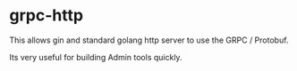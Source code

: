 # grpc-http

This allows gin and standard golang http server to use the GRPC / Protobuf.

Its very useful for building Admin tools quickly.
